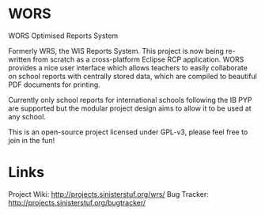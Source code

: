 WORS
====

WORS Optimised Reports System

Formerly WRS, the WIS Reports System.
This project is now being re-written from scratch as a cross-platform Eclipse RCP application.
WORS provides a nice user interface which allows teachers to easily collaborate on
school reports with centrally stored data, which are compiled to beautiful PDF documents for printing.

Currently only school reports for international schools following the IB PYP are supported but the
modular project design aims to allow it to be used at any school.

This is an open-source project licensed under GPL-v3, please feel free to join in the fun!

Links
=====

Project Wiki: http://projects.sinisterstuf.org/wrs/
Bug Tracker: http://projects.sinisterstuf.org/bugtracker/